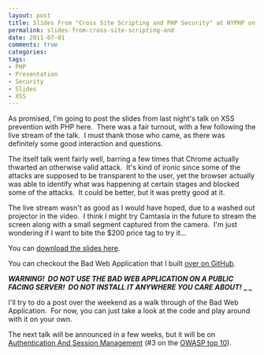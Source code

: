 ```yaml
---
layout: post
title: Slides From "Cross Site Scripting and PHP Security" at NYPHP on 6-30-2011
permalink: slides-from-cross-site-scripting-and
date: 2011-07-01
comments: true
categories:
tags:
- PHP
- Presentation
- Security
- Slides
- XSS
---
```


As promised, I'm going to post the slides from last night's talk on XSS prevention with PHP here.  There was a fair turnout, with a few following the live stream of the talk.  I must thank those who came, as there was definitely some good interaction and questions.

<!--more-->


The itself talk went fairly well, barring a few times that Chrome actually thwarted an otherwise valid attack.  It's kind of ironic since some of the attacks are supposed to be transparent to the user, yet the browser actually was able to identify what was happening at certain stages and blocked some of the attacks.  It could be better, but it was pretty good at it.


The live stream wasn't as good as I would have hoped, due to a washed out projector in the video.  I think I might try Camtasia in the future to stream the screen along with a small segment captured from the camera.  I'm just wondering if I want to bite the $200 price tag to try it...


You can [download the slides here](http://www.ircmaxell.com/downloads/NYCPHP_XSS_6_30_2011.pdf).


You can checkout the Bad Web Application that I built [over on GitHub](https://github.com/ircmaxell/XssBadWebApp).

**_WARNING!  DO NOT USE THE BAD WEB APPLICATION ON A PUBLIC FACING SERVER!  DO NOT INSTALL IT ANYWHERE YOU CARE ABOUT!_**
**_
_**

I'll try to do a post over the weekend as a walk through of the Bad Web Application.  For now, you can just take a look at the code and play around with it on your own.


The next talk will be announced in a few weeks, but it will be on [Authentication And Session Management](https://www.owasp.org/index.php/Top_10_2010-A3) (#3 on the [OWASP top 10](https://www.owasp.org/index.php/Category:OWASP_Top_Ten_Project)).
